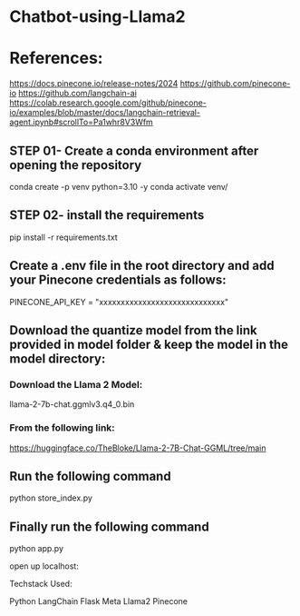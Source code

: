 # Chatbot-using-Llama2
# References:

https://docs.pinecone.io/release-notes/2024
https://github.com/pinecone-io
https://github.com/langchain-ai
https://colab.research.google.com/github/pinecone-io/examples/blob/master/docs/langchain-retrieval-agent.ipynb#scrollTo=Pa1whr8V3Wfm


## STEP 01- Create a conda environment after opening the repository

conda create -p venv python=3.10 -y
conda activate venv/

## STEP 02- install the requirements

pip install -r requirements.txt

## Create a .env file in the root directory and add your Pinecone credentials as follows:

PINECONE_API_KEY = "xxxxxxxxxxxxxxxxxxxxxxxxxxxxx"

## Download the quantize model from the link provided in model folder & keep the model in the model directory:

### Download the Llama 2 Model:

llama-2-7b-chat.ggmlv3.q4_0.bin


### From the following link:
https://huggingface.co/TheBloke/Llama-2-7B-Chat-GGML/tree/main

## Run the following command
python store_index.py

## Finally run the following command
python app.py

open up localhost:

Techstack Used:

Python
LangChain
Flask
Meta Llama2
Pinecone
